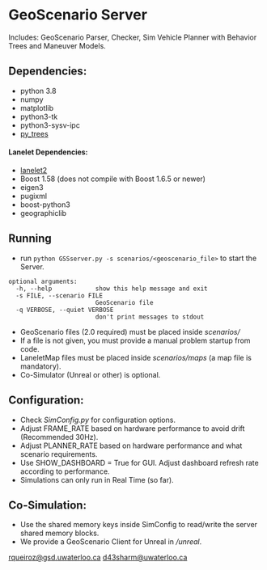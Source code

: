 #   GeoScenario Server
Includes: GeoScenario Parser, Checker, Sim Vehicle Planner with Behavior Trees and Maneuver Models.

## Dependencies:
- python 3.8
- numpy
- matplotlib
- python3-tk
- python3-sysv-ipc
- [py_trees](https://github.com/splintered-reality/py_trees)

#### Lanelet Dependencies:
- [lanelet2](https://github.com/yuzhangbit/lanelet2_standalone)
- Boost 1.58 (does not compile with Boost 1.6.5 or newer)
- eigen3
- pugixml
- boost-python3
- geographiclib


## Running
- run `python GSSserver.py -s scenarios/<geoscenario_file>` to start the Server.
```
optional arguments:
  -h, --help            show this help message and exit
  -s FILE, --scenario FILE
                        GeoScenario file
  -q VERBOSE, --quiet VERBOSE
                        don't print messages to stdout
```

- GeoScenario files (2.0 required) must be placed inside *scenarios/* 
- If a file is not given, you must provide a manual problem startup from code.
- LaneletMap files must be placed inside *scenarios/maps* (a map file is mandatory).
- Co-Simulator (Unreal or other) is optional.

## Configuration:

- Check *SimConfig.py* for configuration options. 
- Adjust FRAME_RATE based on hardware performance to avoid drift (Recommended 30Hz).
- Adjust PLANNER_RATE based on hardware performance and what scenario requirements.
- Use SHOW_DASHBOARD = True for GUI. Adjust dashboard refresh rate according to performance.
- Simulations can only run in Real Time (so far). 

## Co-Simulation:

- Use the shared memory keys inside SimConfig to read/write the server shared memory blocks. 
- We provide a GeoScenario Client for Unreal in */unreal*.


rqueiroz@gsd.uwaterloo.ca
d43sharm@uwaterloo.ca
